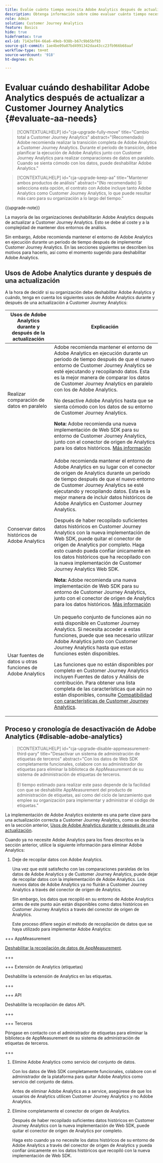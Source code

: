 ```yaml
---
title: Evalúe cuánto tiempo necesita Adobe Analytics después de actualizar a Customer Journey Analytics
description: Obtenga información sobre cómo evaluar cuánto tiempo necesita Adobe Analytics después de actualizar a Customer Journey Analytics
role: Admin
solution: Customer Journey Analytics
feature: Basics
hide: true
hidefromtoc: true
exl-id: 7142ef84-66a6-49eb-938b-b67c9b65bf93
source-git-commit: 1ae4be09a07bd4991342daa43cc23fb966b68aaf
workflow-type: tm+mt
source-wordcount: '918'
ht-degree: 0%

---
```


# Evaluar cuándo deshabilitar Adobe Analytics después de actualizar a Customer Journey Analytics {#evaluate-aa-needs}

<!-- markdownlint-disable MD034 -->

>[!CONTEXTUALHELP]
>id="cja-upgrade-fully-move"
>title="Cambio total a Customer Journey Analytics"
>abstract="(Recomendado) Adobe recomienda realizar la transición completa de Adobe Analytics a Customer Journey Analytics. Durante el período de transición, debe planificar la ejecución de Adobe Analytics junto con Customer Journey Analytics para realizar comparaciones de datos en paralelo. Cuando se sienta cómodo con los datos, puede deshabilitar Adobe Analytics."

<!-- markdownlint-enable MD034 -->

<!-- markdownlint-disable MD034 -->

>[!CONTEXTUALHELP]
>id="cja-upgrade-keep-aa"
>title="Mantener ambos productos de análisis"
>abstract="(No recomendado) Si selecciona esta opción, el contrato con Adobe incluye tanto Adobe Analytics como Customer Journey Analytics, lo que puede resultar más caro para su organización a lo largo del tiempo."

<!-- markdownlint-enable MD034 -->

{{upgrade-note}}

La mayoría de las organizaciones deshabilitarán Adobe Analytics después de actualizar a Customer Journey Analytics. Esto se debe al coste y a la complejidad de mantener dos entornos de análisis.

Sin embargo, Adobe recomienda mantener el entorno de Adobe Analytics en ejecución durante un periodo de tiempo después de implementar Customer Journey Analytics. En las secciones siguientes se describen los motivos para hacerlo, así como el momento sugerido para deshabilitar Adobe Analytics.

## Usos de Adobe Analytics durante y después de una actualización

A la hora de decidir si su organización debe deshabilitar Adobe Analytics y cuándo, tenga en cuenta los siguientes usos de Adobe Analytics durante y después de una actualización a Customer Journey Analytics:

| Usos de Adobe Analytics durante y después de la actualización | Explicación |
|---------|----------|
| Realizar comparación de datos en paralelo | Adobe recomienda mantener el entorno de Adobe Analytics en ejecución durante un periodo de tiempo después de que el nuevo entorno de Customer Journey Analytics se esté ejecutando y recopilando datos. Esta es la mejor manera de comparar los datos de Customer Journey Analytics en paralelo con los de Adobe Analytics.<p>No desactive Adobe Analytics hasta que se sienta cómodo con los datos de su entorno de Customer Journey Analytics.</p><p>**Nota:** Adobe recomienda una nueva implementación de Web SDK para su entorno de Customer Journey Analytics, junto con el conector de origen de Analytics para los datos históricos. [Más información](/help/getting-started/cja-upgrade/cja-upgrade-recommendations.md)</p> |
| Conservar datos históricos de Adobe Analytics | Adobe recomienda mantener el entorno de Adobe Analytics en su lugar con el conector de origen de Analytics durante un período de tiempo después de que el nuevo entorno de Customer Journey Analytics se esté ejecutando y recopilando datos. Esta es la mejor manera de incluir datos históricos de Adobe Analytics en Customer Journey Analytics.<p>Después de haber recopilado suficientes datos históricos en Customer Journey Analytics con la nueva implementación de Web SDK, puede quitar el conector de origen de Analytics por completo. Haga esto cuando pueda confiar únicamente en los datos históricos que ha recopilado con la nueva implementación de Customer Journey Analytics Web SDK.</p><p>**Nota:** Adobe recomienda una nueva implementación de Web SDK para su entorno de Customer Journey Analytics, junto con el conector de origen de Analytics para los datos históricos. [Más información](/help/getting-started/cja-upgrade/cja-upgrade-recommendations.md)</p> |
| Usar fuentes de datos u otras funciones de Adobe Analytics | Un pequeño conjunto de funciones aún no está disponible en Customer Journey Analytics. Si necesita acceder a estas funciones, puede que sea necesario utilizar Adobe Analytics junto con Customer Journey Analytics hasta que estas funciones estén disponibles. <p>Las funciones que no están disponibles por completo en Customer Journey Analytics incluyen Fuentes de datos y Análisis de contribución. Para obtener una lista completa de las características que aún no están disponibles, consulte [Compatibilidad con características de Customer Journey Analytics](/help/getting-started/aa-vs-cja/cja-aa.md).</p> |

## Proceso y cronología de desactivación de Adobe Analytics {#disable-adobe-analytics}

<!-- markdownlint-disable MD034 -->

>[!CONTEXTUALHELP]
>id="cja-upgrade-disable-appmeasurement-third-pary"
>title="Desactivar un sistema de administración de etiquetas de terceros"
>abstract="Con los datos de Web SDK completamente funcionales, colabore con su administrador de etiquetas para eliminar la biblioteca de AppMeasurement de su sistema de administración de etiquetas de terceros.<br><br>El tiempo estimado para realizar este paso depende de la facilidad con que se deshabilite AppMeasurement del producto de administración de etiquetas, así como del ciclo de lanzamiento que emplee su organización para implementar y administrar el código de etiquetas."

<!-- markdownlint-enable MD034 -->

La implementación de Adobe Analytics existente es una parte clave para una actualización correcta a Customer Journey Analytics, como se describe en la sección anterior, [Usos de Adobe Analytics durante y después de una actualización](#uses-of-adobe-analytics-during-and-after-an-upgrade).

Cuando ya no necesite Adobe Analytics para los fines descritos en la sección anterior, utilice la siguiente información para eliminar Adobe Analytics:

1. Deje de recopilar datos con Adobe Analytics.

   Una vez que esté satisfecho con las comparaciones paralelas de los datos de Adobe Analytics y de Customer Journey Analytics, puede dejar de recopilar datos con la implementación de Adobe Analytics. Los nuevos datos de Adobe Analytics ya no fluirán a Customer Journey Analytics a través del conector de origen de Analytics.

   Sin embargo, los datos que recopiló en su entorno de Adobe Analytics antes de este punto aún están disponibles como datos históricos en Customer Journey Analytics a través del conector de origen de Analytics.

   Este proceso difiere según el método de recopilación de datos que se haya utilizado para implementar Adobe Analytics:

+++ AppMeasurement

   [Deshabilitar la recopilación de datos de AppMeasurement](/help/getting-started/cja-upgrade/cja-upgrade-disable-appmeasurement.md).

+++

+++ Extensión de Analytics (etiquetas)

   Deshabilite la extensión de Analytics en las etiquetas.

+++

+++ API

   Deshabilite la recopilación de datos API.

+++

+++ Terceros

   Póngase en contacto con el administrador de etiquetas para eliminar la biblioteca de AppMeasurement de su sistema de administración de etiquetas de terceros.

+++

1. Elimine Adobe Analytics como servicio del conjunto de datos.

   Con los datos de Web SDK completamente funcionales, colabore con el administrador de la plataforma para quitar Adobe Analytics como servicio del conjunto de datos.

   Antes de eliminar Adobe Analytics as a service, asegúrese de que los usuarios de Analytics utilicen Customer Journey Analytics y no Adobe Analytics.

1. Elimine completamente el conector de origen de Analytics.

   Después de haber recopilado suficientes datos históricos en Customer Journey Analytics con la nueva implementación de Web SDK, puede quitar el conector de origen de Analytics por completo.

   Haga esto cuando ya no necesite los datos históricos de su entorno de Adobe Analytics a través del conector de origen de Analytics y pueda confiar únicamente en los datos históricos que recopiló con la nueva implementación de Web SDK.
